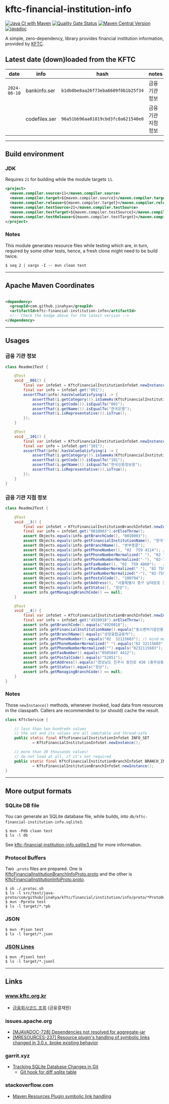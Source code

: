 # kftc-financial-institution-info

[![Java CI with Maven](https://github.com/jinahya/kftc-financial-institution-info/actions/workflows/maven.yml/badge.svg)](https://github.com/jinahya/kftc-financial-institution-info/actions/workflows/maven.yml)
[![Quality Gate Status](https://sonarcloud.io/api/project_badges/measure?project=jinahya_kftc-financial-institution-info&metric=alert_status)](https://sonarcloud.io/summary/new_code?id=jinahya_kftc-financial-institution-info)
[![Maven Central Version](https://img.shields.io/maven-central/v/com.github.jinahya/kftc-financial-institution-info)](https://search.maven.org/artifact/com.github.jinahya/kftc-financial-institution-info)
[![javadoc](https://javadoc.io/badge2/com.github.jinahya/kftc-financial-institution-info/javadoc.svg)](https://javadoc.io/doc/com.github.jinahya/kftc-financial-institution-info)

A simple, zero-dependency, library provides financial institution information, provided
by [KFTC](https://www.kftc.or.kr/kftc/data/EgovBankListMove.do).

## Latest date (down)loaded from the KFTC

| date         | info          | hash                               | notes      |
|--------------|---------------|------------------------------------|------------|
| `2024-06-10` | bankinfo.ser  | `b1db0be8aa26f73eba6609f0b1b25f34` | 금융기관 정보    |
|              | codefilex.ser | `96a51bb96aa81819cbd3fc0a621540e0` | 금융기관 지점 정보 |

---

## Build environment

### JDK

Requires `21` for building while the module targets `11`.

<!-- $ grep maven.compiler\\. pom.xml -->
```xml
<project>
  <maven.compiler.source>11</maven.compiler.source>
  <maven.compiler.target>${maven.compiler.source}</maven.compiler.target>
  <maven.compiler.release>${maven.compiler.target}</maven.compiler.release>
  <maven.compiler.testSource>21</maven.compiler.testSource>
  <maven.compiler.testTarget>${maven.compiler.testSource}</maven.compiler.testTarget>
  <maven.compiler.testRelease>${maven.compiler.testTarget}</maven.compiler.testRelease>
</project>
```

### Notes

This module generates resource files while testing which are, in turn, required by some other tests, hence, a fresh clone might need to be build twice.

<!-- https://serverfault.com/a/737269/113357 -->
```commandline
$ seq 2 | xargs -I -- mvn clean test 
```

---

## Apache Maven Coordinates

```xml

<dependency>
  <groupId>com.github.jinahya</groupId>
  <artifactId>kftc-financial-institution-info</artifactId>
  <!-- Check the badge above for the latest version -->
</dependency>
```

---

## Usages

### 금융 기관 정보

```java
class Readme1Test {

    @Test
    void __001() {
        final var infoSet = KftcFinancialInstitutionInfoSet.newInstance();
        final var info = infoSet.get("001");
        assertThat(info).hasValueSatisfying(i -> {
            assertThat(i.getCategory()).isSameAs(KftcFinancialInstitutionCategory.BANK);
            assertThat(i.getCode()).isEqualTo("001");
            assertThat(i.getName()).isEqualTo("한국은행");
            assertThat(i.isRepresentative()).isTrue();
        });
    }

    @Test
    void __101() {
        final var infoSet = KftcFinancialInstitutionInfoSet.newInstance();
        final var info = infoSet.get("101");
        assertThat(info).hasValueSatisfying(i -> {
            assertThat(i.getCategory()).isSameAs(KftcFinancialInstitutionCategory.OTHE);
            assertThat(i.getCode()).isEqualTo("101");
            assertThat(i.getName()).isEqualTo("한국신용정보원");
            assertThat(i.isRepresentative()).isTrue();
        });
    }
}
```

### 금융 기관 지점 정보

```java
class Readme2Test {

    @Test
    void __3() {
        final var infoSet = KftcFinancialInstitutionBranchInfoSet.newInstance();
        final var info = infoSet.get("0010003").orElseThrow();
        assert Objects.equals(info.getBranchCode(), "0010003");
        assert Objects.equals(info.getFinancialInstitutionName(), "한국");
        assert Objects.equals(info.getBranchName(), "본부총괄");
        assert Objects.equals(info.getPhoneNumber(), "02  759 4114"); // mind multiple spaces
        assert Objects.equals(info.getPhoneNumberNormalized(" "), "02 759 4114");
        assert Objects.equals(info.getPhoneNumberNormalized("-"), "02-759-4114");
        assert Objects.equals(info.getFaxNumber(), "02  759 4060");   // mind multiple spaces
        assert Objects.equals(info.getFaxNumberNormalized(" "), "02 759 4060");
        assert Objects.equals(info.getFaxNumberNormalized("-"), "02-759-4060");
        assert Objects.equals(info.getPostalCode(), "100794");
        assert Objects.equals(info.getAddress(), "서울특별시 중구 남대문로 39");
        assert Objects.equals(info.getStatus(), "정상");
        assert info.getManagingBranchCode() == null;
    }

    @Test
    void __4() {
        final var infoSet = KftcFinancialInstitutionBranchInfoSet.newInstance();
        final var info = infoSet.get("4920018").orElseThrow();
        assert info.getBranchCode().equals("4920018");
        assert info.getFinancialInstitutionName().equals("중소벤처기업진흥공단");
        assert info.getBranchName().equals("성장융합금융처");
        assert info.getPhoneNumber().equals("02  32115603"); // mind multiple spaces
        assert info.getPhoneNumberNormalized(" ").equals("02 32115603");
        assert info.getPhoneNumberNormalized("").equals("0232115603");
        assert info.getFaxNumber().equals("0505047 4412");
        assert info.getPostalCode().equals("52851");
        assert info.getAddress().equals("경상남도 진주시 동진로 430 (충무공동) 중소벤처기업진흥공단");
        assert info.getStatus().equals("정상");
        assert info.getManagingBranchCode() == null;
    }
}
```

### Notes

Those `newInstance()` methods, whenever invoked, load data from resources in the classpath. Callers are recommended to (or should) cache the result.

```java
class KftcService {

    // less than two hundreds values
    // the set and its values are all immutable and thread-safe
    public static final KftcFinancialInstitutionInfoSet INFO_SET
            = KftcFinancialInstitutionInfoSet.newInstance();

    // more than 20 thousands values!
    // do not load at all, if it's not required 
    public static final KftcFinancialInstitutionBranchInfoSet BRANCH_INFO_SET
            = KftcFinancialInstitutionBranchInfoSet.newInstance();
}
```

---

## More output formats

### SQLite DB file

You can generate an SQLite database file, while builds, into `db/kftc-financial-institution-info.sqlite3`.

```shell
$ mvn -Pdb clean test
$ ls -l db
```

See [kftc-financial-institution-info.sqlite3.md](db/kftc-financial-institution-info.sqlite3.md) for more information.

### Protocol Buffers

Two `.proto` files are
prepared. One
is [KftcFinancialInstitutionBranchInfoProto.proto](src/test/resources-proto/KftcFinancialInstitutionBranchInfoProto.proto)
and the other is
[KftcFinancialInstitutionInfoProto.proto](src/test/resources-proto/KftcFinancialInstitutionInfoProto.proto).

```commandline
$ sh ./.protoc.sh
$ ls -l src/test/java-proto/com/github/jinahya/kftc/financial/institution/info/proto/*ProtoOuterClass.java
$ mvn -Pproto test
$ ls -l target/*.*pb
```

### JSON

```commandline
$ mvn -Pjson test
$ ls -l target/*.json
```

### [JSON Lines](https://jsonlines.org/)

```commandline
$ mvn -Pjsonl test
$ ls -l target/*.jsonl
```

---

## Links

### www.kftc.org.kr

* [금융회사코드 조회](https://www.kftc.or.kr/archive/bankListByCode) (금융결재원)

### issues.apache.org

* [\[MJAVADOC-728\] Dependencies not resolved for aggregate-jar
  ](https://issues.apache.org/jira/browse/MJAVADOC-728)
* [\[MRESOURCES-237\] Resource plugin's handling of symbolic links changed in 3.0.x, broke existing behavior](https://issues.apache.org/jira/browse/MRESOURCES-237)

### garrit.xyz

* [Tracking SQLite Database Changes in Git](https://garrit.xyz/posts/2023-11-01-tracking-sqlite-database-changes-in-git)
    * [Git hook for diff sqlite table](https://stackoverflow.com/a/21789167/330457)

### stackoverflow.com

* [Maven Resources Plugin symbolic link handling](https://stackoverflow.com/q/40346225/330457)
